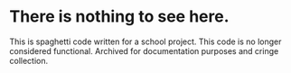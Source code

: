 # There is nothing to see here.

This is spaghetti code written for a school project.
This code is no longer considered functional.
Archived for documentation purposes and cringe collection.

